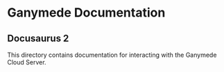 # Ganymede Documentation

## Docusaurus 2

This directory contains documentation for interacting with the Ganymede Cloud Server.

